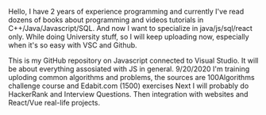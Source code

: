 Hello, I have 2 years of experience programming and currently I've read dozens of books about programming and videos tutorials in C++/Java/Javascript/SQL. And now I want to specialize in java/js/sql/react only. While doing University stuff, so I will keep uploading now, especially when it's so easy with VSC and Github.


This is my GitHub repository on Javascript connected to Visual Studio. It will be about everything assosiated with JS in general. 
9/20/2020 I'm training uploding common algorithms and problems, the sources are 100Algorithms challenge course and Edabit.com (1500) exercises
Next I will probably do HackerRank and Interview Questions. Then integration with websites and React/Vue real-life projects. 

